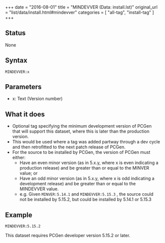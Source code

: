 +++
date = "2016-08-01"
title = "MINDEVVER (Data: install.lst)"
original_url = "list/data/install.html#mindevver"
categories = [ "all-tag", "install-tag" ]
+++

## Status

None

## Syntax

`MINDEVVER:x`

## Parameters

-   x: Text (Version number)



<span id="mindevver"></span>

What it does
------------

-   Optional tag specifying the minimum development version of PCGen
    that will support this dataset, where this is later than the
    production version.
-   This would be used where a tag was added partway through a dev cycle
    and then retrofitted to the next patch release of PCGen.
-   For the source to be installed by PCGen, the version of PCGen must
    either:
    -   Have an even minor version (as in 5.x.y, where x is even
        indicating a production release) and be greater than or equal to
        the MINVER value; or
    -   Have an odd minor version (as in 5.x.y, where x is odd
        indicating a development release) and be greater than or equal
        to the MINDEVVER value.
    -   e.g. Given `MINVER:5.14.1` and `MINDEVVER:5.15.3` , the source
        could not be installed by 5.15.2, but could be installed by
        5.14.1 or 5.15.3

Example
-------

`MINDEVVER:5.15.2`

This dataset requires PCGen developer version 5.15.2 or later.

